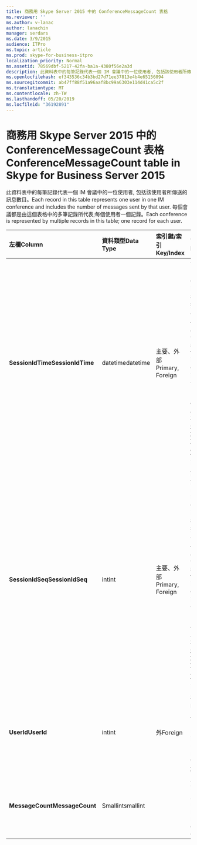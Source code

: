 ```yaml
---
title: 商務用 Skype Server 2015 中的 ConferenceMessageCount 表格
ms.reviewer: ''
ms.author: v-lanac
author: lanachin
manager: serdars
ms.date: 3/9/2015
audience: ITPro
ms.topic: article
ms.prod: skype-for-business-itpro
localization_priority: Normal
ms.assetid: 78569dbf-5217-42fa-ba1a-4380f56e2a3d
description: 此資料表中的每筆記錄代表一個 IM 會議中的一位使用者, 包括該使用者所傳送的訊息數目。 每個會議都是由這個表格中的多筆記錄所代表;每個使用者一個記錄。
ms.openlocfilehash: ef343536c34b3bd27d71ee37813e4b4e65156094
ms.sourcegitcommit: ab47ff88f51a96aaf8bc99a6303e114d41ca5c2f
ms.translationtype: MT
ms.contentlocale: zh-TW
ms.lasthandoff: 05/20/2019
ms.locfileid: "36192891"
---
```

# <a name="conferencemessagecount-table-in-skype-for-business-server-2015"></a><span data-ttu-id="13bb2-104">商務用 Skype Server 2015 中的 ConferenceMessageCount 表格</span><span class="sxs-lookup"><span data-stu-id="13bb2-104">ConferenceMessageCount table in Skype for Business Server 2015</span></span>
 
<span data-ttu-id="13bb2-105">此資料表中的每筆記錄代表一個 IM 會議中的一位使用者, 包括該使用者所傳送的訊息數目。</span><span class="sxs-lookup"><span data-stu-id="13bb2-105">Each record in this table represents one user in one IM conference and includes the number of messages sent by that user.</span></span> <span data-ttu-id="13bb2-106">每個會議都是由這個表格中的多筆記錄所代表;每個使用者一個記錄。</span><span class="sxs-lookup"><span data-stu-id="13bb2-106">Each conference is represented by multiple records in this table; one record for each user.</span></span>
  
|<span data-ttu-id="13bb2-107">**左欄**</span><span class="sxs-lookup"><span data-stu-id="13bb2-107">**Column**</span></span>|<span data-ttu-id="13bb2-108">**資料類型**</span><span class="sxs-lookup"><span data-stu-id="13bb2-108">**Data Type**</span></span>|<span data-ttu-id="13bb2-109">**索引鍵/索引**</span><span class="sxs-lookup"><span data-stu-id="13bb2-109">**Key/Index**</span></span>|<span data-ttu-id="13bb2-110">**詳細資料**</span><span class="sxs-lookup"><span data-stu-id="13bb2-110">**Details**</span></span>|
|:-----|:-----|:-----|:-----|
|<span data-ttu-id="13bb2-111">**SessionIdTime**</span><span class="sxs-lookup"><span data-stu-id="13bb2-111">**SessionIdTime**</span></span> <br/> |<span data-ttu-id="13bb2-112">datetime</span><span class="sxs-lookup"><span data-stu-id="13bb2-112">datetime</span></span>  <br/> |<span data-ttu-id="13bb2-113">主要、外部</span><span class="sxs-lookup"><span data-stu-id="13bb2-113">Primary, Foreign</span></span>  <br/> |<span data-ttu-id="13bb2-114">會議實例的時間。</span><span class="sxs-lookup"><span data-stu-id="13bb2-114">Time of conference instance.</span></span> <span data-ttu-id="13bb2-115">與**SessionIdSeq**搭配使用, 可唯一識別會議實例。</span><span class="sxs-lookup"><span data-stu-id="13bb2-115">Used in conjunction with **SessionIdSeq** to uniquely identify a conference instance.</span></span> <span data-ttu-id="13bb2-116">如需詳細資訊, 請參閱[商務用 Skype Server 2015 中](conferences.md)的 [會議] 表格。</span><span class="sxs-lookup"><span data-stu-id="13bb2-116">See the [Conferences table in Skype for Business Server 2015](conferences.md) for more information.</span></span> <br/> |
|<span data-ttu-id="13bb2-117">**SessionIdSeq**</span><span class="sxs-lookup"><span data-stu-id="13bb2-117">**SessionIdSeq**</span></span> <br/> |<span data-ttu-id="13bb2-118">int</span><span class="sxs-lookup"><span data-stu-id="13bb2-118">int</span></span>  <br/> |<span data-ttu-id="13bb2-119">主要、外部</span><span class="sxs-lookup"><span data-stu-id="13bb2-119">Primary, Foreign</span></span>  <br/> |<span data-ttu-id="13bb2-120">識別會議實例的識別碼編號。</span><span class="sxs-lookup"><span data-stu-id="13bb2-120">ID number to identify the conference instance.</span></span> <span data-ttu-id="13bb2-121">與**SessionIdTime**搭配使用, 可唯一識別會議實例。</span><span class="sxs-lookup"><span data-stu-id="13bb2-121">Used in conjunction with **SessionIdTime** to uniquely identify a conference instance.</span></span> <span data-ttu-id="13bb2-122">如需詳細資訊, 請參閱[商務用 Skype Server 2015 中](conferences.md)的 [會議] 表格。</span><span class="sxs-lookup"><span data-stu-id="13bb2-122">See the [Conferences table in Skype for Business Server 2015](conferences.md) for more information.</span></span> <br/> |
|<span data-ttu-id="13bb2-123">**UserId**</span><span class="sxs-lookup"><span data-stu-id="13bb2-123">**UserId**</span></span> <br/> |<span data-ttu-id="13bb2-124">int</span><span class="sxs-lookup"><span data-stu-id="13bb2-124">int</span></span>  <br/> |<span data-ttu-id="13bb2-125">外</span><span class="sxs-lookup"><span data-stu-id="13bb2-125">Foreign</span></span>  <br/> |<span data-ttu-id="13bb2-126">標識此使用者的唯一編號, 從 [[使用者] 資料表](users.md)中引用。</span><span class="sxs-lookup"><span data-stu-id="13bb2-126">Unique number identifying this user, referenced from the [Users table](users.md).</span></span>  <br/> |
|<span data-ttu-id="13bb2-127">**MessageCount**</span><span class="sxs-lookup"><span data-stu-id="13bb2-127">**MessageCount**</span></span> <br/> |<span data-ttu-id="13bb2-128">Smallint</span><span class="sxs-lookup"><span data-stu-id="13bb2-128">smallint</span></span>  <br/> | <br/> |<span data-ttu-id="13bb2-129">此使用者在此會議期間傳送的訊息數目。</span><span class="sxs-lookup"><span data-stu-id="13bb2-129">The number of messages sent by this user during this conference.</span></span>  <br/> |
   

